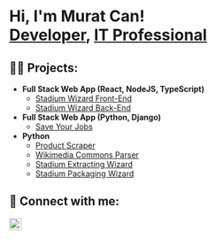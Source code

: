 <h1>Hi, I'm Murat Can! <br/><a href="https://github.com/muratcansarkalkan">Developer</a>, <a href="https://www.linkedin.com/in/muratcansarkalkan/">IT Professional</a></h1>

<h2>👨‍💻 Projects:</h2>

- <b>Full Stack Web App (React, NodeJS, TypeScript)</b>
  - [Stadium Wizard Front-End](https://github.com/muratcansarkalkan/stadiumwizard/)
  - [Stadium Wizard Back-End](https://github.com/muratcansarkalkan/stadiumwizardbackend/)
- <b>Full Stack Web App (Python, Django)</b>
  - [Save Your Jobs](https://github.com/muratcansarkalkan/SaveYourJobsWEB)
- <b>Python</b>
  - [Product Scraper](https://github.com/muratcansarkalkan/ProductScrape)
  - [Wikimedia Commons Parser](https://github.com/muratcansarkalkan/WikimediaCommonsParser)
  - [Stadium Extracting Wizard](https://github.com/muratcansarkalkan/AddStadiumstoFM)
  - [Stadium Packaging Wizard](https://github.com/muratcansarkalkan/DrivetoLocal)

<h2> 🤳 Connect with me:</h2>

[<img align="left" alt="muratcansarkalkan | LinkedIn" width="22px" src="https://cdn.jsdelivr.net/npm/simple-icons@v3/icons/linkedin.svg" />][linkedin]

[linkedin]: https://linkedin.com/in/muratcansarkalkan
